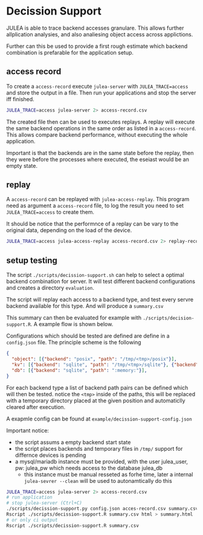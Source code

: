 # Decission Support

JULEA is able to trace backend accesses granulare. This allows further
allplication analysies, and also analiesing object access across applictions.

Further can this be used to provide a first rough estimate which backend combination
is prefarable for the application setup.

## access record

To create a `access-record` execute `julea-server` with `JULEA_TRACE=access` and
store the output in a file.
Then run your applications and stop the server iff finished.

```sh
JULEA_TRACE=access julea-server 2> access-record.csv
```

The created file then can be used to executes replays.
A replay will execute the same backend operations in the same order as listed
in a `access-record`. This allows compare backend performance, without
executing the whole application.

Important is that the backends are in the same state before the replay, then they
were before the processes where executed, the eseiast would be an empty state.

## replay

A `access-record` can be replayed with `julea-access-replay`. This program
need as argument a `access-record` file, to log the result you need to set
`JULEA_TRACE=access` to create them.

It should be notice that the performnce of a replay can be vary to the original
data, depending on the load of the device.

```sh
JULEA_TRACE=access julea-access-replay access-record.csv 2> replay-record.csv
```

## setup testing

The script `./scripts/decission-support.sh`  can help to select a optimal backend
combination for server. 
It will test different backend configurations and creates a directory `evaluation`.

The script will replay each access to a backend type, and test every servre
backend available for this type. And will produce a `summary.csv`

This summary can then be evaluated for example with `./scripts/decision-support.R`.
A example flow is shown below.

Configurations which should be tested are defined are define in a `config.json` file.
The principle scheme is the following
```json
{
  "object": [{"backend": "posix", "path": "/tmp/<tmp>/posix"}],
  "kv": [{"backend": "sqlite", "path": "/tmp/<tmp>/sqlite"}, {"backend": "sqlite", "path": "/mnt/slow/<tmp>/sqlite"}],
  "db": [{"backend": "sqlite", "path": ":memory:"}],
}
```

For each backend type a list of backend path pairs can be defined which will then be tested.
notice the `<tmp>` inside of the paths, this will be replaced with a temporary directory placed at the given position
and automaticlly cleared after execution.

A exapmle config can be found at `example/decission-support-config.json`


Important notice:
* the script assums a empty backend start state
* the script places backends and temporary files in `/tmp/` support for differnce devices is pending
* a mysql/mariadb instance must be provided, with the user julea_user, pw: julea_pw which needs access to the database julea_db
  * this instance must be manual resseted as forhe time, later a internal `julea-sevrer --clean` will be used to autonamtically do this

```sh
JULEA_TRACE=access julea-server 2> access-record.csv
# run application
# stop julea-server (Ctrl+C)
./scripts/decission-support.py config.json acces-record.csv summary.csv
Rscript ./scripts/decission-support.R summary.csv html > summary.html
# or only ci output
Rscript ./scripts/decission-support.R summary.csv
```


